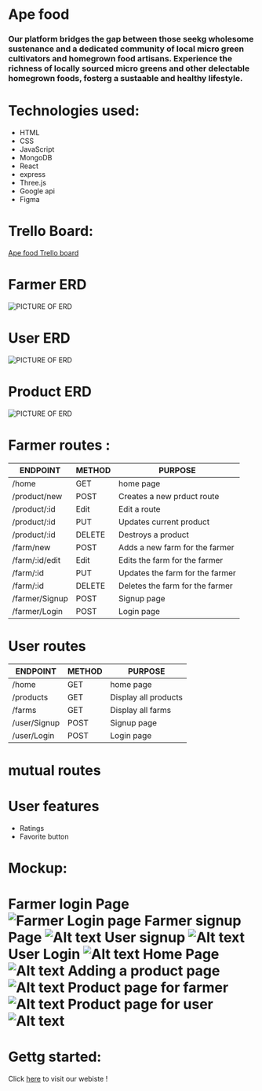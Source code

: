 # Ape food
### Our platform bridges the gap between those seekg wholesome sustenance and a dedicated community of local micro green cultivators and homegrown food artisans. Experience the richness of locally sourced micro greens and other delectable homegrown foods, fosterg a sustaable and healthy lifestyle.

# Technologies used:
* HTML 
* CSS
* JavaScript
* MongoDB
* React
* express
* Three.js
* Google api
* Figma

# Trello Board: 
[Ape food Trello board](https://trello.com/b/2Nur9hRb/apefoodnet)

# Farmer ERD
![PICTURE OF ERD](./images/Farmer.png)

# User ERD
![PICTURE OF ERD](./images/userErd.png)


# Product ERD
![PICTURE OF ERD](./images/product.png)
# Farmer routes :
| ENDPOINT         | METHOD        | PURPOSE |
|------------------|-------------|---------|
|/home             |  GET        | home page |
|/product/new      |  POST       | Creates a new prduct route |
|/product/:id      |  Edit       | Edit a route |
|/product/:id      |  PUT        | Updates current product  |
|/product/:id      |  DELETE     | Destroys a product  |
|/farm/new         |  POST       | Adds a new farm for the farmer |
|/farm/:id/edit    |  Edit       | Edits the farm for the farmer  |
|/farm/:id         |  PUT        | Updates the farm for the farmer |
|/farm/:id         |  DELETE     | Deletes the farm for the farmer   |
|/farmer/Signup    |  POST       | Signup page |
|/farmer/Login     |  POST       | Login page  |

# User routes
| ENDPOINT       | METHOD      | PURPOSE |
|----------------|-------------|---------|
|/home           |  GET        | home page|
|/products       |  GET        | Display all products|
|/farms          |  GET        | Display all farms|
|/user/Signup    |  POST       | Signup page |
|/user/Login     |  POST       | Login page  |



# mutual routes

# User features
- Ratings
- Favorite button


# Mockup:

# Farmer login Page  ![Farmer Login page](<images/farmer login page.png>)  Farmer signup Page ![Alt text](<images/farmer Signup page.png>) User signup ![Alt text](<images/User signup page.png>) User Login ![Alt text](<images/User login page.png>) Home Page ![Alt text](<images/Home page.png>) Adding a product page ![Alt text](images/Frame.png) Product page for farmer ![Alt text](<images/Product page for farmer.png>) Product page for user ![Alt text](<images/Product page for user.png>)
# Gettg started:

Click [here]() to visit our webiste !